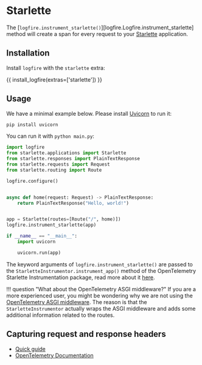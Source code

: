 # Starlette

The [`logfire.instrument_starlette()`][logfire.Logfire.instrument_starlette] method will create a span for every request to your [Starlette][starlette] application.

## Installation

Install `logfire` with the `starlette` extra:

{{ install_logfire(extras=['starlette']) }}

## Usage

We have a minimal example below. Please install [Uvicorn][uvicorn] to run it:

```bash
pip install uvicorn
```

You can run it with `python main.py`:

```py title="main.py"
import logfire
from starlette.applications import Starlette
from starlette.responses import PlainTextResponse
from starlette.requests import Request
from starlette.routing import Route

logfire.configure()


async def home(request: Request) -> PlainTextResponse:
    return PlainTextResponse("Hello, world!")


app = Starlette(routes=[Route("/", home)])
logfire.instrument_starlette(app)

if __name__ == "__main__":
    import uvicorn

    uvicorn.run(app)
```

The keyword arguments of `logfire.instrument_starlette()` are passed to the `StarletteInstrumentor.instrument_app()` method of the OpenTelemetry Starlette Instrumentation package, read more about it [here][opentelemetry-starlette].

!!! question "What about the OpenTelemetry ASGI middleware?"
    If you are a more experienced user, you might be wondering why we are not using
    the [OpenTelemetry ASGI middleware][opentelemetry-asgi]. The reason is that the
    `StarletteInstrumentor` actually wraps the ASGI middleware and adds some additional
    information related to the routes.

## Capturing request and response headers
<!-- note that this section is duplicated for different frameworks but with slightly different links -->

- [Quick guide](use_cases/web_frameworks.md#capturing-http-server-request-and-response-headers)
- [OpenTelemetry Documentation](https://opentelemetry-python-contrib.readthedocs.io/en/latest/instrumentation/starlette/starlette.html#capture-http-request-and-response-headers)

[starlette]: https://www.starlette.io/
[opentelemetry-asgi]: https://opentelemetry-python-contrib.readthedocs.io/en/latest/instrumentation/asgi/asgi.html
[opentelemetry-starlette]: https://opentelemetry-python-contrib.readthedocs.io/en/latest/instrumentation/starlette/starlette.html
[uvicorn]: https://www.uvicorn.org/
